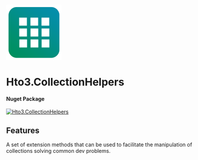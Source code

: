 <img alt="logo" width="150" height="150" src="nuget-logo.png">

Hto3.CollectionHelpers
========================================

#### Nuget Package
[![Hto3.CollectionHelpers](https://img.shields.io/nuget/v/Hto3.CollectionHelpers.svg)](https://www.nuget.org/packages/Hto3.CollectionHelpers/)

Features
--------
A set of extension methods that can be used to facilitate the manipulation of collections solving common dev problems.
